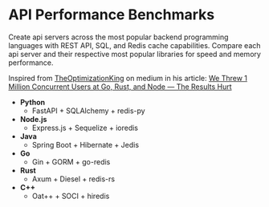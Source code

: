 # API Performance Benchmarks
Create api servers across the most popular backend programming languages with REST API, SQL, and Redis cache capabilities. Compare each api server and their respective most popular libraries for speed and memory performance.

Inspired from [TheOptimizationKing](https://medium.com/@optimzationking2) on medium in his article: [We Threw 1 Million Concurrent Users at Go, Rust, and Node — The Results Hurt](https://medium.com/@optimzationking2/we-threw-1-million-concurrent-users-at-go-rust-and-node-the-results-hurt-6cfa7ff6a4d0)


- **Python**
    - FastAPI + SQLAlchemy + redis-py
- **Node.js**
    - Express.js + Sequelize + ioredis
- **Java**
    - Spring Boot + Hibernate + Jedis
- **Go**
    - Gin + GORM + go-redis
- **Rust**
    - Axum + Diesel + redis-rs
- **C++**
    - Oat++ + SOCI + hiredis
